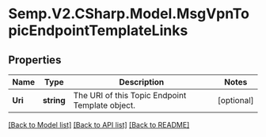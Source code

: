 # Semp.V2.CSharp.Model.MsgVpnTopicEndpointTemplateLinks
## Properties

Name | Type | Description | Notes
------------ | ------------- | ------------- | -------------
**Uri** | **string** | The URI of this Topic Endpoint Template object. | [optional] 

[[Back to Model list]](../README.md#documentation-for-models) [[Back to API list]](../README.md#documentation-for-api-endpoints) [[Back to README]](../README.md)

